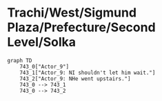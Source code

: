 # Trachi/West/Sigmund Plaza/Prefecture/Second Level/Solka


```mermaid
graph TD
    743_0["Actor_9"]
    743_1["Actor_9: NI shouldn't let him wait."]
    743_2["Actor_9: NHe went upstairs."]
    743_0 --> 743_1
    743_0 --> 743_2
```